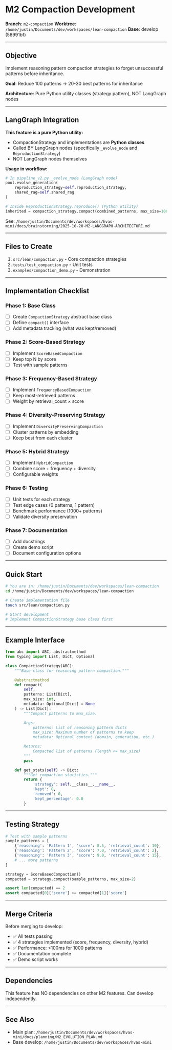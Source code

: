 # M2 Compaction Development
**Branch**: `m2-compaction`
**Worktree**: `/home/justin/Documents/dev/workspaces/lean-compaction`
**Base**: develop (58991bf)

---

## Objective

Implement reasoning pattern compaction strategies to forget unsuccessful patterns before inheritance.

**Goal**: Reduce 100 patterns → 20-30 best patterns for inheritance

**Architecture**: Pure Python utility classes (strategy pattern), NOT LangGraph nodes

---

## LangGraph Integration

**This feature is a pure Python utility:**
- CompactionStrategy and implementations are **Python classes**
- Called BY LangGraph nodes (specifically `_evolve_node` and `ReproductionStrategy`)
- NOT LangGraph nodes themselves

**Usage in workflow:**
```python
# In pipeline_v2.py _evolve_node (LangGraph node)
pool.evolve_generation(
    reproduction_strategy=self.reproduction_strategy,
    shared_rag=self.shared_rag
)

# Inside ReproductionStrategy.reproduce() (Python utility)
inherited = compaction_strategy.compact(combined_patterns, max_size=100)
```

See: `/home/justin/Documents/dev/workspaces/hvas-mini/docs/brainstorming/2025-10-20-M2-LANGGRAPH-ARCHITECTURE.md`

---

## Files to Create

1. `src/lean/compaction.py` - Core compaction strategies
2. `tests/test_compaction.py` - Unit tests
3. `examples/compaction_demo.py` - Demonstration

---

## Implementation Checklist

### Phase 1: Base Class
- [ ] Create `CompactionStrategy` abstract base class
- [ ] Define `compact()` interface
- [ ] Add metadata tracking (what was kept/removed)

### Phase 2: Score-Based Strategy
- [ ] Implement `ScoreBasedCompaction`
- [ ] Keep top N by score
- [ ] Test with sample patterns

### Phase 3: Frequency-Based Strategy
- [ ] Implement `FrequencyBasedCompaction`
- [ ] Keep most-retrieved patterns
- [ ] Weight by retrieval_count × score

### Phase 4: Diversity-Preserving Strategy
- [ ] Implement `DiversityPreservingCompaction`
- [ ] Cluster patterns by embedding
- [ ] Keep best from each cluster

### Phase 5: Hybrid Strategy
- [ ] Implement `HybridCompaction`
- [ ] Combine score + frequency + diversity
- [ ] Configurable weights

### Phase 6: Testing
- [ ] Unit tests for each strategy
- [ ] Test edge cases (0 patterns, 1 pattern)
- [ ] Benchmark performance (1000+ patterns)
- [ ] Validate diversity preservation

### Phase 7: Documentation
- [ ] Add docstrings
- [ ] Create demo script
- [ ] Document configuration options

---

## Quick Start

```bash
# You are in: /home/justin/Documents/dev/workspaces/lean-compaction
cd /home/justin/Documents/dev/workspaces/lean-compaction

# Create implementation file
touch src/lean/compaction.py

# Start development
# Implement CompactionStrategy base class first
```

---

## Example Interface

```python
from abc import ABC, abstractmethod
from typing import List, Dict, Optional

class CompactionStrategy(ABC):
    """Base class for reasoning pattern compaction."""

    @abstractmethod
    def compact(
        self,
        patterns: List[Dict],
        max_size: int,
        metadata: Optional[Dict] = None
    ) -> List[Dict]:
        """Compact patterns to max_size.

        Args:
            patterns: List of reasoning pattern dicts
            max_size: Maximum number of patterns to keep
            metadata: Optional context (domain, generation, etc.)

        Returns:
            Compacted list of patterns (length <= max_size)
        """
        pass

    def get_stats(self) -> Dict:
        """Get compaction statistics."""
        return {
            'strategy': self.__class__.__name__,
            'kept': 0,
            'removed': 0,
            'kept_percentage': 0.0
        }
```

---

## Testing Strategy

```python
# Test with sample patterns
sample_patterns = [
    {'reasoning': 'Pattern 1', 'score': 8.5, 'retrieval_count': 10},
    {'reasoning': 'Pattern 2', 'score': 7.0, 'retrieval_count': 2},
    {'reasoning': 'Pattern 3', 'score': 9.0, 'retrieval_count': 15},
    # ... more patterns
]

strategy = ScoreBasedCompaction()
compacted = strategy.compact(sample_patterns, max_size=2)

assert len(compacted) == 2
assert compacted[0]['score'] >= compacted[1]['score']
```

---

## Merge Criteria

Before merging to develop:
- ✅ All tests passing
- ✅ 4 strategies implemented (score, frequency, diversity, hybrid)
- ✅ Performance: <100ms for 1000 patterns
- ✅ Documentation complete
- ✅ Demo script works

---

## Dependencies

This feature has NO dependencies on other M2 features. Can develop independently.

---

## See Also

- Main plan: `/home/justin/Documents/dev/workspaces/hvas-mini/docs/planning/M2_EVOLUTION_PLAN.md`
- Base develop: `/home/justin/Documents/dev/workspaces/hvas-mini`
